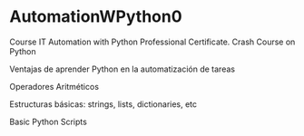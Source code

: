 # AutomationWPython0
Course IT Automation with Python Professional Certificate. Crash Course on Python

Ventajas de aprender Python en la automatización de tareas

Operadores Aritméticos

Estructuras básicas: strings, lists, dictionaries, etc

Basic Python Scripts
